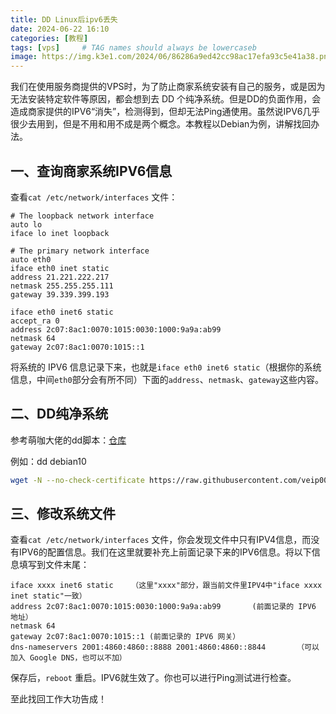 ```yaml
---
title: DD Linux后ipv6丢失
date: 2024-06-22 16:10
categories: [教程]
tags: [vps]     # TAG names should always be lowercaseb
image: https://img.k3e1.com/2024/06/86286a9ed42cc98ac17efa93c5e41a38.png
---
```


我们在使用服务商提供的VPS时，为了防止商家系统安装有自己的服务，或是因为无法安装特定软件等原因，都会想到去 DD 个纯净系统。但是DD的负面作用，会造成商家提供的IPV6“消失”，检测得到，但却无法Ping通使用。虽然说IPV6几乎很少去用到，但是不用和用不成是两个概念。本教程以Debian为例，讲解找回办法。

## 一、查询商家系统IPV6信息

查看`cat /etc/network/interfaces` 文件：

```text
# The loopback network interface
auto lo
iface lo inet loopback

# The primary network interface
auto eth0
iface eth0 inet static
address 21.221.222.217
netmask 255.255.255.111
gateway 39.339.399.193

iface eth0 inet6 static
accept_ra 0
address 2c07:8ac1:0070:1015:0030:1000:9a9a:ab99
netmask 64
gateway 2c07:8ac1:0070:1015::1
```

将系统的 IPV6 信息记录下来，也就是`iface eth0 inet6 static`（根据你的系统信息，中间`eth0`部分会有所不同）下面的`address`、`netmask`、`gateway`这些内容。

## 二、DD纯净系统

参考萌咖大佬的dd脚本：[仓库](https://github.com/veip007/dd)

例如：dd debian10
```bash
wget -N --no-check-certificate https://raw.githubusercontent.com/veip007/dd/master/InstallNET.sh && chmod +x InstallNET.sh && ./InstallNET.sh -d 10 -v 64 -p "自定义root密码" -port "自定义ssh端口"
```

## 三、修改系统文件

查看`cat /etc/network/interfaces` 文件，你会发现文件中只有IPV4信息，而没有IPV6的配置信息。我们在这里就要补充上前面记录下来的IPV6信息。将以下信息填写到文件末尾：

```text
iface xxxx inet6 static    （这里"xxxx"部分，跟当前文件里IPV4中"iface xxxx inet static"一致）
address 2c07:8ac1:0070:1015:0030:1000:9a9a:ab99       (前面记录的 IPV6 地址）
netmask 64
gateway 2c07:8ac1:0070:1015::1 (前面记录的 IPV6 网关）
dns-nameservers 2001:4860:4860::8888 2001:4860:4860::8844       （可以加入 Google DNS，也可以不加）
```


保存后，`reboot` 重启。IPV6就生效了。你也可以进行Ping测试进行检查。

至此找回工作大功告成！